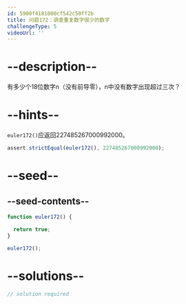 ```yaml
---
id: 5900f4181000cf542c50ff2b
title: 问题172：调查重复数字很少的数字
challengeType: 5
videoUrl: ''
---
```


# --description--

有多少个18位数字n（没有前导零），n中没有数字出现超过三次？

# --hints--

`euler172()`应返回227485267000992000。

```js
assert.strictEqual(euler172(), 227485267000992000);
```

# --seed--

## --seed-contents--

```js
function euler172() {

  return true;
}

euler172();
```

# --solutions--

```js
// solution required
```
